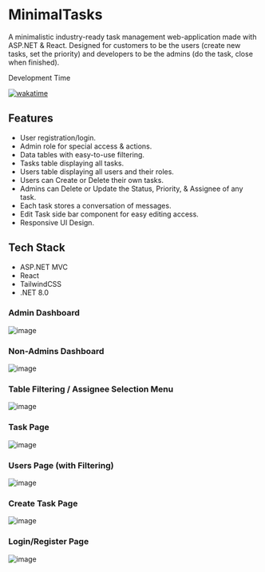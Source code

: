 # MinimalTasks

A minimalistic industry-ready task management web-application made with ASP.NET & React. Designed for customers to be the users (create new tasks, set the priority) and developers to be the admins (do the task, close when finished). 

Development Time

[![wakatime](https://wakatime.com/badge/user/2d870dab-4a32-4b61-92e1-e72e79bac1da/project/d11f3ff7-b254-474f-b978-7e45c418ce27.svg)](https://wakatime.com/badge/user/2d870dab-4a32-4b61-92e1-e72e79bac1da/project/d11f3ff7-b254-474f-b978-7e45c418ce27)

## Features

* User registration/login.
* Admin role for special access & actions.
* Data tables with easy-to-use filtering.
* Tasks table displaying all tasks.
* Users table displaying all users and their roles.
* Users can Create or Delete their own tasks.
* Admins can Delete or Update the Status, Priority, & Assignee of any task.
* Each task stores a conversation of messages.
* Edit Task side bar component for easy editing access.
* Responsive UI Design.

## Tech Stack

* ASP.NET MVC
* React
* TailwindCSS
* .NET 8.0

### Admin Dashboard
![image](https://github.com/user-attachments/assets/208f1869-b2df-43d4-985b-d14aa118c3e4)

### Non-Admins Dashboard
![image](https://github.com/user-attachments/assets/967ec8b0-5940-4d34-b5b2-24a65d8e50e5)

### Table Filtering / Assignee Selection Menu
![image](https://github.com/user-attachments/assets/ccee2ea4-8fda-4e35-807f-9b3de6ab8e21)

### Task Page
![image](https://github.com/user-attachments/assets/d9eed586-5423-4e15-86a7-40fa8dcb28d3)

### Users Page (with Filtering)
![image](https://github.com/user-attachments/assets/8311f959-4644-495c-a73a-965985af291b)

### Create Task Page
![image](https://github.com/user-attachments/assets/8a840103-adde-4ed4-a4eb-ddbf195fa7d9)

### Login/Register Page
![image](https://github.com/user-attachments/assets/cf504c99-109e-4e58-b92d-05b66e0888e1)

